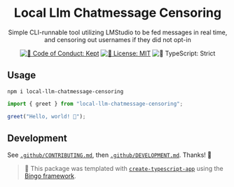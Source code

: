 <h1 align="center">Local Llm Chatmessage Censoring</h1>

<p align="center">Simple CLI-runnable tool utilizing LMStudio to be fed messages in real time, and censoring out usernames if they did not opt-in</p>

<p align="center">
	<a href="https://github.com/MaxKruse/local-llm-chatmessage-censoring/blob/main/.github/CODE_OF_CONDUCT.md" target="_blank"><img alt="🤝 Code of Conduct: Kept" src="https://img.shields.io/badge/%F0%9F%A4%9D_code_of_conduct-kept-21bb42" /></a>
	<a href="https://github.com/MaxKruse/local-llm-chatmessage-censoring/blob/main/LICENSE.md" target="_blank"><img alt="📝 License: MIT" src="https://img.shields.io/badge/%F0%9F%93%9D_license-MIT-21bb42.svg" /></a>
	<img alt="💪 TypeScript: Strict" src="https://img.shields.io/badge/%F0%9F%92%AA_typescript-strict-21bb42.svg" />
</p>

## Usage

```shell
npm i local-llm-chatmessage-censoring
```

```ts
import { greet } from "local-llm-chatmessage-censoring";

greet("Hello, world! 💖");
```

## Development

See [`.github/CONTRIBUTING.md`](./.github/CONTRIBUTING.md), then [`.github/DEVELOPMENT.md`](./.github/DEVELOPMENT.md).
Thanks! 💖

<!-- You can remove this notice if you don't want it 🙂 no worries! -->

> 💝 This package was templated with [`create-typescript-app`](https://github.com/JoshuaKGoldberg/create-typescript-app) using the [Bingo framework](https://create.bingo).
